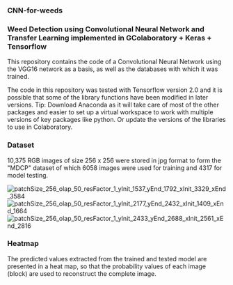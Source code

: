 ### CNN-for-weeds
### Weed Detection using Convolutional Neural Network and Transfer  Learning implemented in GColaboratory + Keras + Tensorflow 

This repository contains the code of a Convolutional Neural Network using the VGG16 network as a basis, as well as the databases with which it was trained. 

The code in this repository was tested with Tensorflow version 2.0 and it is possible that some of the library functions have been modified in later versions. 
Tip: Download Anaconda as it will take care of most of the other packages and easier to set up a virtual workspace to work with multiple versions of key packages like python.  Or update the versions of the libraries to use in Colaboratory. 

### Dataset

10,375 RGB images of size 256 x 256 were stored in jpg format to form the "MDCP" dataset of which 6058 images were used for training and 4317 for model testing.

![patchSize_256_olap_50_resFactor_1_yInit_1537_yEnd_1792_xInit_3329_xEnd_3584](https://github.com/Maria-Lou/CNN-for-weeds/assets/52510266/91ea8ce3-bccf-4806-a5ac-01eafd581c71)
![patchSize_256_olap_50_resFactor_1_yInit_2177_yEnd_2432_xInit_1409_xEnd_1664](https://github.com/Maria-Lou/CNN-for-weeds/assets/52510266/9c89248a-2afb-4afd-9ad9-73c4e54833fb)
![patchSize_256_olap_50_resFactor_1_yInit_2433_yEnd_2688_xInit_2561_xEnd_2816](https://github.com/Maria-Lou/CNN-for-weeds/assets/52510266/8bf0bc70-c475-4f51-bb8c-91acc7bbd153)


### Heatmap
The predicted values extracted from the trained and tested model are presented in a heat map, so that the probability values of each image (block) are used to reconstruct the complete image. 





